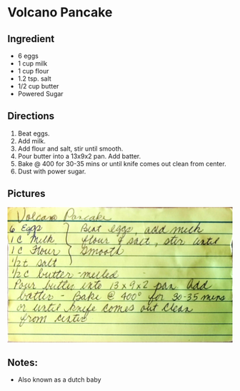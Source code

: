 Volcano Pancake
========================================================

Ingredient
----------------------------------------------------------
* 6 eggs
* 1 cup milk
* 1 cup flour
* 1.2 tsp. salt
* 1/2 cup butter
* Powered Sugar

Directions
------------------------------------
1. Beat eggs.
2. Add milk.
3. Add flour and salt, stir until smooth.
4. Pour butter into a 13x9x2 pan. Add batter.
5. Bake @ 400 for 30-35 mins or until knife comes out clean from center.
6. Dust with power sugar.

Pictures
-------------------------------------------------
![Original Recipe](./imgs/VolcanoPancake.jpg "Original Recipe")

Notes:
--------------------------------
* Also known as a dutch baby
